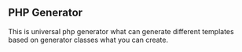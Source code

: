 PHP Generator
---

This is universal php generator what can
generate different templates based on 
generator classes what you can create.